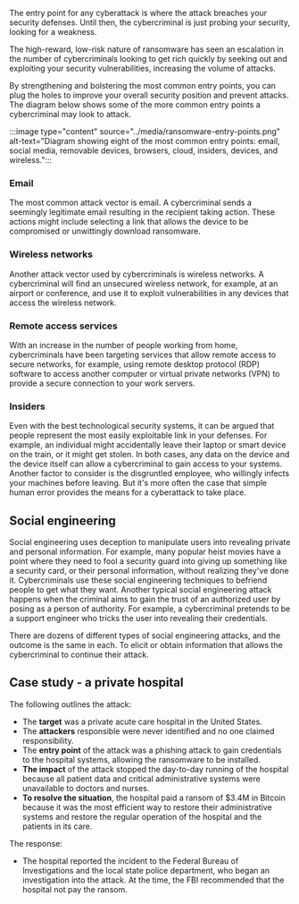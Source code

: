 The entry point for any cyberattack is where the attack breaches your security defenses. Until then, the cybercriminal is just probing your security, looking for a weakness.

The high-reward, low-risk nature of ransomware has seen an escalation in the number of cybercriminals looking to get rich quickly by seeking out and exploiting your security vulnerabilities, increasing the volume of attacks.

By strengthening and bolstering the most common entry points, you can plug the holes to improve your overall security position and prevent attacks. The diagram below shows some of the more common entry points a cybercriminal may look to attack.

:::image type="content" source="../media/ransomware-entry-points.png" alt-text="Diagram showing eight of the most common entry points: email, social media, removable devices, browsers, cloud, insiders, devices, and wireless.":::

### Email

The most common attack vector is email. A cybercriminal sends a seemingly legitimate email resulting in the recipient taking action. These actions might include selecting a link that allows the device to be compromised or unwittingly download ransomware.

### Wireless networks

Another attack vector used by cybercriminals is wireless networks. A cybercriminal will find an unsecured wireless network, for example, at an airport or conference, and use it to exploit vulnerabilities in any devices that access the wireless network.

### Remote access services

With an increase in the number of people working from home, cybercriminals have been targeting services that allow remote access to secure networks, for example, using remote desktop protocol (RDP) software to access another computer or virtual private networks (VPN) to provide a secure connection to your work servers.

### Insiders

Even with the best technological security systems, it can be argued that people represent the most easily exploitable link in your defenses. For example, an individual might accidentally leave their laptop or smart device on the train, or it might get stolen. In both cases, any data on the device and the device itself can allow a cybercriminal to gain access to your systems. Another factor to consider is the disgruntled employee, who willingly infects your machines before leaving. But it's more often the case that simple human error provides the means for a cyberattack to take place.

## Social engineering

Social engineering uses deception to manipulate users into revealing private and personal information. For example, many popular heist movies have a point where they need to fool a security guard into giving up something like a security card, or their personal information, without realizing they've done it. Cybercriminals use these social engineering techniques to befriend people to get what they want. Another typical social engineering attack happens when the criminal aims to gain the trust of an authorized user by posing as a person of authority. For example, a cybercriminal pretends to be a support engineer who tricks the user into revealing their credentials.

There are dozens of different types of social engineering attacks, and the outcome is the same in each. To elicit or obtain information that allows the cybercriminal to continue their attack.

## Case study - a private hospital

The following outlines the attack:

- The **target** was a private acute care hospital in the United States.
- The **attackers** responsible were never identified and no one claimed responsibility.
- The **entry point** of the attack was a phishing attack to gain credentials to the hospital systems, allowing the ransomware to be installed.
- **The impact** of the attack stopped the day-to-day running of the hospital because all patient data and critical administrative systems were unavailable to doctors and nurses.
- **To resolve the situation**, the hospital paid a ransom of $3.4M in Bitcoin because it was the most efficient way to restore their administrative systems and restore the regular operation of the hospital and the patients in its care.

The response:

- The hospital reported the incident to the Federal Bureau of Investigations and the local state police department, who began an investigation into the attack. At the time, the FBI recommended that the hospital not pay the ransom.
